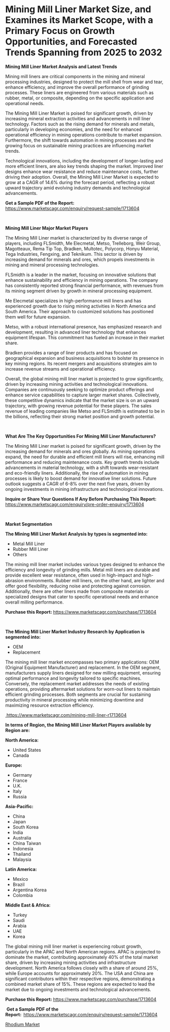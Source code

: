 <p><h1>Mining Mill Liner Market Size, and Examines its Market Scope, with a Primary Focus on Growth Opportunities, and Forecasted Trends Spanning from 2025 to 2032</h1></p><p><strong>Mining Mill Liner Market Analysis and Latest Trends</strong></p>
<p><p>Mining mill liners are critical components in the mining and mineral processing industries, designed to protect the mill shell from wear and tear, enhance efficiency, and improve the overall performance of grinding processes. These liners are engineered from various materials such as rubber, metal, or composite, depending on the specific application and operational needs.</p><p>The Mining Mill Liner Market is poised for significant growth, driven by increasing mineral extraction activities and advancements in mill liner technology. Factors such as the rising demand for minerals and metals, particularly in developing economies, and the need for enhanced operational efficiency in mining operations contribute to market expansion. Furthermore, the shift towards automation in mining processes and the growing focus on sustainable mining practices are influencing market trends.</p><p>Technological innovations, including the development of longer-lasting and more efficient liners, are also key trends shaping the market. Improved liner designs enhance wear resistance and reduce maintenance costs, further driving their adoption. Overall, the Mining Mill Liner Market is expected to grow at a CAGR of 14.6% during the forecast period, reflecting a robust upward trajectory amid evolving industry demands and technological advancements.</p></p>
<p><strong>Get a Sample PDF of the Report:&nbsp;</strong> <a href="https://www.marketscagr.com/enquiry/request-sample/1713604?utm_campaign=3277&utm_medium=2&utm_source=Github&utm_content=ia&utm_term=01042025&utm_id=mining-mill-liner">https://www.marketscagr.com/enquiry/request-sample/1713604</a></p>
<p>&nbsp;</p>
<p><strong>Mining Mill Liner Major Market Players</strong></p>
<p><p>The Mining Mill Liner market is characterized by its diverse range of players, including FLSmidth, Me Elecmetal, Metso, Trelleborg, Weir Group, Magotteaux, Rema Tip Top, Bradken, Multotec, Polycorp, Honyu Material, Tega Industries, Fengxing, and Teknikum. This sector is driven by increasing demand for minerals and ores, which propels investments in mining and mineral processing technologies.</p><p>FLSmidth is a leader in the market, focusing on innovative solutions that enhance sustainability and efficiency in mining operations. The company has consistently reported strong financial performance, with revenues from its mining segment driven by growth in mineral processing equipment.</p><p>Me Elecmetal specializes in high-performance mill liners and has experienced growth due to rising mining activities in North America and South America. Their approach to customized solutions has positioned them well for future expansion.</p><p>Metso, with a robust international presence, has emphasized research and development, resulting in advanced liner technology that enhances equipment lifespan. This commitment has fueled an increase in their market share.</p><p>Bradken provides a range of liner products and has focused on geographical expansion and business acquisitions to bolster its presence in key mining regions. Its recent mergers and acquisitions strategies aim to increase revenue streams and operational efficiency.</p><p>Overall, the global mining mill liner market is projected to grow significantly, driven by increasing mining activities and technological innovations. Companies are continuously seeking to optimize product offerings and enhance service capabilities to capture larger market shares. Collectively, these competitive dynamics indicate that the market size is on an upward trajectory, with growing revenue potential for these players. The sales revenue of leading companies like Metso and FLSmidth is estimated to be in the billions, reflecting their strong market position and growth potential.</p></p>
<p>&nbsp;</p>
<p><strong>What Are The Key Opportunities For Mining Mill Liner Manufacturers?</strong></p>
<p><p>The Mining Mill Liner market is poised for significant growth, driven by the increasing demand for minerals and ores globally. As mining operations expand, the need for durable and efficient mill liners will rise, enhancing mill performance and reducing maintenance costs. Key growth trends include advancements in material technology, with a shift towards wear-resistant and eco-friendly liners. Additionally, the rise of automation in mining processes is likely to boost demand for innovative liner solutions. Future outlook suggests a CAGR of 6-8% over the next five years, driven by ongoing investments in mining infrastructure and technological innovations.</p></p>
<p><strong>Inquire or Share Your Questions If Any Before Purchasing This Report:</strong> <a href="https://www.marketscagr.com/enquiry/pre-order-enquiry/1713604?utm_campaign=3277&utm_medium=2&utm_source=Github&utm_content=ia&utm_term=01042025&utm_id=mining-mill-liner">https://www.marketscagr.com/enquiry/pre-order-enquiry/1713604</a></p>
<p>&nbsp;</p>
<p><strong>Market Segmentation</strong></p>
<p><strong>The Mining Mill Liner Market Analysis by types is segmented into:</strong></p>
<p><ul><li>Metal Mill Liner</li><li>Rubber Mill Liner</li><li>Others</li></ul></p>
<p><p>The mining mill liner market includes various types designed to enhance the efficiency and longevity of grinding mills. Metal mill liners are durable and provide excellent wear resistance, often used in high-impact and high-abrasion environments. Rubber mill liners, on the other hand, are lighter and offer good flexibility, reducing noise and protecting against corrosion. Additionally, there are other liners made from composite materials or specialized designs that cater to specific operational needs and enhance overall milling performance.</p></p>
<p><strong>Purchase this Report:&nbsp;</strong><a href="https://www.marketscagr.com/purchase/1713604?utm_campaign=3277&utm_medium=2&utm_source=Github&utm_content=ia&utm_term=01042025&utm_id=mining-mill-liner">https://www.marketscagr.com/purchase/1713604</a></p>
<p>&nbsp;</p>
<p><strong>The Mining Mill Liner Market Industry Research by Application is segmented into:</strong></p>
<p><ul><li>OEM</li><li>Replacement</li></ul></p>
<p><p>The mining mill liner market encompasses two primary applications: OEM (Original Equipment Manufacturer) and replacement. In the OEM segment, manufacturers supply liners designed for new milling equipment, ensuring optimal performance and longevity tailored to specific machines. Conversely, the replacement market addresses the needs of existing operations, providing aftermarket solutions for worn-out liners to maintain efficient grinding processes. Both segments are crucial for sustaining productivity in mineral processing while minimizing downtime and maximizing resource extraction efficiency.</p></p>
<p><a href="https://www.marketscagr.com/mining-mill-liner-r1713604?utm_campaign=3277&utm_medium=2&utm_source=Github&utm_content=ia&utm_term=01042025&utm_id=mining-mill-liner">&nbsp;https://www.marketscagr.com/mining-mill-liner-r1713604</a></p>
<p><strong>In terms of Region, the Mining Mill Liner Market Players available by Region are:</strong></p>
<p>
    <p> <strong> North America: </strong>
        <ul>
            <li>United States</li>
            <li>Canada</li>
        </ul>
        </p> 
    <p> <strong> Europe: </strong>
        <ul>
            <li>Germany</li>
            <li>France</li>
            <li>U.K.</li>
            <li>Italy</li>
            <li>Russia</li>
        </ul>
        </p> 
    <p> <strong> Asia-Pacific: </strong>
        <ul>
            <li>China</li>
            <li>Japan</li>
            <li>South Korea</li>
            <li>India</li>
            <li>Australia</li>
            <li>China Taiwan</li>
            <li>Indonesia</li>
            <li>Thailand</li>
            <li>Malaysia</li>
        </ul>
        </p> 
    <p> <strong> Latin America: </strong>
        <ul>
            <li>Mexico</li>
            <li>Brazil</li>
            <li>Argentina Korea</li>
            <li>Colombia</li>
        </ul>
        </p> 
    <p> <strong> Middle East & Africa: </strong>
        <ul>
            <li>Turkey</li>
            <li>Saudi</li>
            <li>Arabia</li>
            <li>UAE</li>
            <li>Korea</li>
        </ul>
    </p>
    </p>
<p><p>The global mining mill liner market is experiencing robust growth, particularly in the APAC and North American regions. APAC is projected to dominate the market, contributing approximately 40% of the total market share, driven by increasing mining activities and infrastructure development. North America follows closely with a share of around 25%, while Europe accounts for approximately 20%. The USA and China are significant contributors within their respective regions, demonstrating a combined market share of 15%. These regions are expected to lead the market due to ongoing investments and technological advancements.</p></p>
<p><strong>Purchase this Report: </strong><a href="https://www.marketscagr.com/purchase/1713604?utm_campaign=3277&utm_medium=2&utm_source=Github&utm_content=ia&utm_term=01042025&utm_id=mining-mill-liner">https://www.marketscagr.com/purchase/1713604</a></p>
<p>&nbsp;<strong>Get a Sample PDF of the Report:&nbsp;&nbsp;</strong><a href="https://www.marketscagr.com/enquiry/request-sample/1713604?utm_campaign=3277&utm_medium=2&utm_source=Github&utm_content=ia&utm_term=01042025&utm_id=mining-mill-liner">https://www.marketscagr.com/enquiry/request-sample/1713604</a></p>
<p><strong></strong></p>
<p><p><a href="https://github.com/shirlantosx7/Market-Research-Report-List-1/blob/main/rhodium-market.md?utm_campaign=3277&utm_medium=2&utm_source=Github&utm_content=ia&utm_term=01042025&utm_id=mining-mill-liner">Rhodium Market</a></p></p>